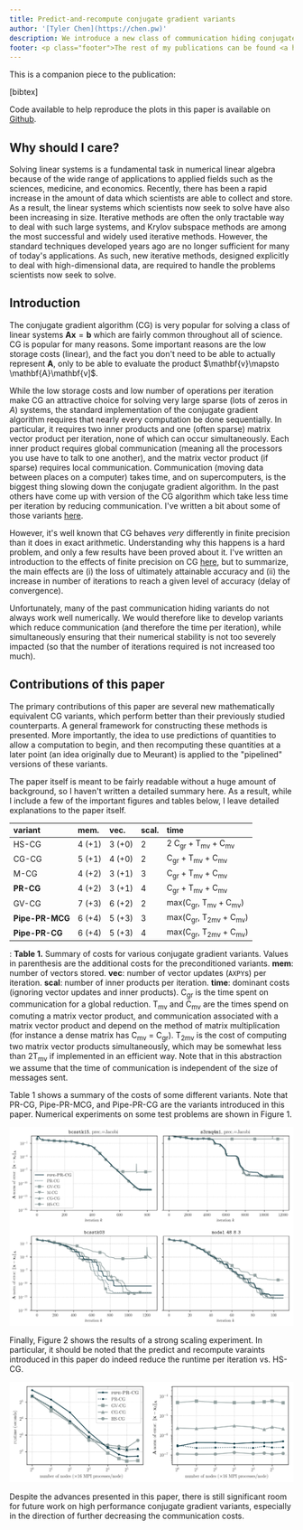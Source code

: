 ```yaml
---
title: Predict-and-recompute conjugate gradient variants
author: '[Tyler Chen](https://chen.pw)'
description: We introduce a new class of communication hiding conjugate gradient variants.
footer: <p class="footer">The rest of my publications can be found <a href="./../">here</a>.</p>
---
```


This is a companion piece to the publication:

[bibtex]

Code available to help reproduce the plots in this paper is available on [Github](https://github.com/tchen01/new_cg_variants/tree/master/predict_and_recompute).

## Why should I care?

Solving linear systems is a fundamental task in numerical linear algebra because of the wide range of applications to applied fields such as the sciences, medicine, and economics. 
Recently, there has been a rapid increase in the amount of data which scientists are able to collect and store.
As a result, the linear systems which scientists now seek to solve have also been increasing in size.
Iterative methods are often the only tractable way to deal with such large systems, and Krylov subspace methods are among the most successful and widely used iterative methods.
However, the standard techniques developed years ago are no longer sufficient for many of today's applications. 
As such, new iterative methods, designed explicitly to deal with high-dimensional data, are required to handle the problems scientists now seek to solve.

## Introduction

The conjugate gradient algorithm (CG) is very popular for solving a class of linear systems $\mathbf{A}\mathbf{x}=\mathbf{b}$ which are fairly common throughout all of science.
CG is popular for many reasons. Some important reasons are the low storage costs (linear), and the fact you don't need to be able to actually represent $\mathbf{A}$, only to be able to evaluate the product $\mathbf{v}\mapsto \mathbf{A}\mathbf{v]$.

While the low storage costs and low number of operations per iteration make CG an attractive choice for solving very large sparse (lots of zeros in $A$) systems, the standard implementation of the conjugate gradient algorithm requires that nearly every computation be done sequentially. 
In particular, it requires two inner products and one (often sparse) matrix vector product per iteration, none of which can occur simultaneously. 
Each inner product requires global communication (meaning all the processors you use have to talk to one another), and the matrix vector product (if sparse) requires local communication.
Communication (moving data between places on a computer) takes time, and on supercomputers, is the biggest thing slowing down the conjugate gradient algorithm.
In the past others have come up with version of the CG algorithm which take less time per iteration by reducing communication.
I've written a bit about some of those variants [here](../cg/communication_hiding_variants.html).

However, it's well known that CG behaves *very* differently in finite precision than it does in exact arithmetic.
Understanding why this happens is a hard problem, and only a few results have been proved about it.
I've written an introduction to the effects of finite precision on CG [here](../cg/finite_precision_cg.html), but to summarize, the main effects are (i) the loss of ultimately attainable accuracy and (ii) the increase in number of iterations to reach a given level of accuracy (delay of convergence).

Unfortunately, many of the past communication hiding variants do not always work well numerically.
We would therefore like to develop variants which reduce communication (and therefore the time per iteration), while simultaneously ensuring that their numerical stability is not too severely impacted (so that the number of iterations required is not increased too much).

## Contributions of this paper

The primary contributions of this paper are several new mathematically equivalent CG variants, which perform better than their previously studied counterparts.
A general framework for constructing these methods is presented.
More importantly, the idea to use predictions of quantities to allow a computation to begin, and then recomputing these quantities at a later point (an idea originally due to Meurant) is applied to the "pipelined" versions of these variants.

The paper itself is meant to be fairly readable without a huge amount of background, so I haven't written a detailed summary here.
As a result, while I include a few of the important figures and tables below, I leave detailed explanations to the paper itself.

variant|mem.|vec.|scal.|time
:------|:---|:---|:----|:---
          HS-CG | 4 (+1) | 3 (+0) | 2 | 2 C<sub>gr</sub> + T<sub>mv</sub> + C<sub>mv</sub>
          CG-CG | 5 (+1) | 4 (+0) | 2 | C<sub>gr</sub> + T<sub>mv</sub> + C<sub>mv</sub>
           M-CG | 4 (+2) | 3 (+1) | 3 | C<sub>gr</sub> + T<sub>mv</sub> + C<sub>mv</sub>
      **PR-CG** | 4 (+2) | 3 (+1) | 4 | C<sub>gr</sub> + T<sub>mv</sub> + C<sub>mv</sub>
          GV-CG | 7 (+3) | 6 (+2) | 2 | max(C<sub>gr</sub>, T<sub>mv</sub> + C<sub>mv</sub>)
**Pipe-PR-MCG** | 6 (+4) | 5 (+3) | 3 | max(C<sub>gr</sub>, T<sub>2mv</sub> + C<sub>mv</sub>)
 **Pipe-PR-CG** | 6 (+4) | 5 (+3) | 4 | max(C<sub>gr</sub>, T<sub>2mv</sub> + C<sub>mv</sub>)

:    **Table 1.** Summary of costs for various conjugate gradient variants.
Values in parenthesis are the additional costs for the preconditioned variants.
**mem**: number of vectors stored.
**vec**: number of vector updates (`AXPY`s) per iteration.
**scal**: number of inner products per iteration.
**time**: dominant costs (ignoring vector updates and inner products).
C<sub>gr</sub> is the time spent on communication for a global reduction. 
T<sub>mv</sub> and C<sub>mv</sub> are the times spend on comuting a matrix vector product, and communication associated with a matrix vector product and depend on the method of matrix multiplication (for instance a dense matrix has C<sub>mv</sub> = C<sub>gr</sub>). 
T<sub>2mv</sub> is the cost of computing two matrix vector products simultaneously, which may be somewhat less than 2T<sub>mv</sub> if implemented in an efficient way.
Note that in this abstraction we assume that the time of communication is independent of the size of messages sent.

Table 1 shows a summary of the costs of some different variants. Note that PR-CG, Pipe-PR-MCG, and Pipe-PR-CG are the variants introduced in this paper.
Numerical experiments on some test problems are shown in Figure 1. 

![**Figure 1.** Convergence of conjugate gradient variants on some sample problems.](imgs/predict_and_recompute_cg/predict-and-recompute_convergence.svg)

Finally, Figure 2 shows the results of a strong scaling experiment.
In particular, it should be noted that the predict and recompute varaints introduced in this paper do indeed reduce the runtime per iteration vs. HS-CG.

![**Figure 2.** Strong scaling of variants on sample problem.](imgs/predict_and_recompute_cg/strong_scale.svg)

Despite the advances presented in this paper,  there is still significant room for  future  work  on  high  performance  conjugate  gradient  variants,  especially  in  the direction of further decreasing the communication costs.


